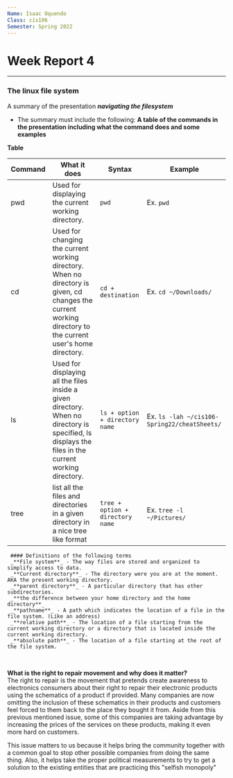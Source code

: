 ```yaml
---
Name: Isaac Oquendo
Class: cis106
Semester: Spring 2022
---
```


# Week Report 4
---
### The linux file system

A summary of the presentation **_navigating the filesystem_** 
<br>
 - The summary must include the following:
**A table of the commands in the presentation including what the command does and some examples**

**Table**

| Command |	What it does	| Syntax| 	Example |
| -------| ------ | ------ | ----- |
| pwd | Used for displaying the current working directory. | `pwd` | Ex. `pwd` |
|cd | Used for changing the current working directory. When no directory is given, cd changes the current working directory to the current user's home directory.| `cd + destination` | Ex. `cd ~/Downloads/` |
| ls | Used for displaying all the files inside a given directory. When no directory is specified, ls displays the files in the current working directory. | `ls + option + directory name` | Ex. `ls -lah ~/cis106-Spring22/cheatSheets/ ` |
| tree |  list all the files and directories in a given directory in a nice tree like format | `tree + option + directory name` | Ex. `tree -l ~/Pictures/`|

     #### Definitions of the following terms
     _**File system**_ - The way files are stored and organized to simplify access to data.
     _**Current directory**_ - The directory were you are at the moment. AKA the present working directory.
     _**parent directory**_ - A particular directory that has other subdirectories.
     _**the difference between your home directory and the home directory**_
     _**pathname**_ - A path which indicates the location of a file in the file system. (Like an address)
     _**relative path**_ - The location of a file starting from the current working directory or a directory that is located inside the current working directory.
     _**absolute path**_ - The location of a file starting at the root of the file system. 
<br>

**What is the right to repair movement and why does it matter?**
<br>
The right to repair is the movement that pretends create awareness to electronics consumers about their right to repair their electronic products using the schematics of a product if provided. Many companies are now omitting the inclusion of these schematics in their products and customers feel forced to them back to the place they bought it from. Aside from this previous mentioned issue, some of this companies are taking advantage by increasing the prices of the services on these products, making it even more hard on customers. 

This issue matters to us because it helps bring the community together with a common goal to stop other possible companies from doing the same thing. Also, it helps take the proper political measurements to try to get a solution to the existing entities that are practicing this "selfish monopoly"